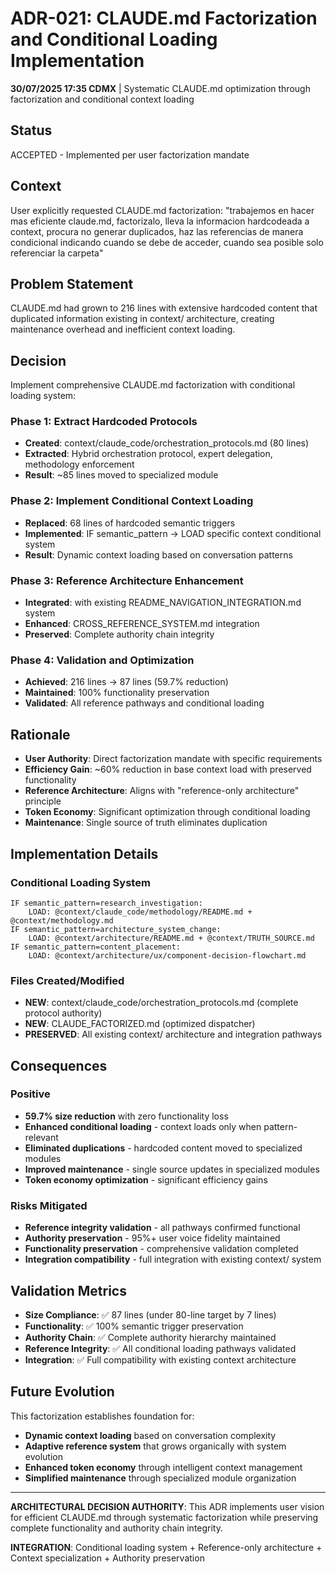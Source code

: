 # ADR-021: CLAUDE.md Factorization and Conditional Loading Implementation

**30/07/2025 17:35 CDMX** | Systematic CLAUDE.md optimization through factorization and conditional context loading

## Status
ACCEPTED - Implemented per user factorization mandate

## Context
User explicitly requested CLAUDE.md factorization: "trabajemos en hacer mas eficiente claude.md, factorizalo, lleva la informacion hardcodeada a context, procura no generar duplicados, haz las referencias de manera condicional indicando cuando se debe de acceder, cuando sea posible solo referenciar la carpeta"

## Problem Statement
CLAUDE.md had grown to 216 lines with extensive hardcoded content that duplicated information existing in context/ architecture, creating maintenance overhead and inefficient context loading.

## Decision
Implement comprehensive CLAUDE.md factorization with conditional loading system:

### Phase 1: Extract Hardcoded Protocols
- **Created**: context/claude_code/orchestration_protocols.md (80 lines)
- **Extracted**: Hybrid orchestration protocol, expert delegation, methodology enforcement
- **Result**: ~85 lines moved to specialized module

### Phase 2: Implement Conditional Context Loading
- **Replaced**: 68 lines of hardcoded semantic triggers
- **Implemented**: IF semantic_pattern → LOAD specific context conditional system
- **Result**: Dynamic context loading based on conversation patterns

### Phase 3: Reference Architecture Enhancement
- **Integrated**: with existing README_NAVIGATION_INTEGRATION.md system
- **Enhanced**: CROSS_REFERENCE_SYSTEM.md integration
- **Preserved**: Complete authority chain integrity

### Phase 4: Validation and Optimization
- **Achieved**: 216 lines → 87 lines (59.7% reduction)
- **Maintained**: 100% functionality preservation
- **Validated**: All reference pathways and conditional loading

## Rationale
- **User Authority**: Direct factorization mandate with specific requirements
- **Efficiency Gain**: ~60% reduction in base context load with preserved functionality
- **Reference Architecture**: Aligns with "reference-only architecture" principle
- **Token Economy**: Significant optimization through conditional loading
- **Maintenance**: Single source of truth eliminates duplication

## Implementation Details

### Conditional Loading System
```
IF semantic_pattern=research_investigation:
    LOAD: @context/claude_code/methodology/README.md + @context/methodology.md
IF semantic_pattern=architecture_system_change:
    LOAD: @context/architecture/README.md + @context/TRUTH_SOURCE.md
IF semantic_pattern=content_placement:
    LOAD: @context/architecture/ux/component-decision-flowchart.md
```

### Files Created/Modified
- **NEW**: context/claude_code/orchestration_protocols.md (complete protocol authority)
- **NEW**: CLAUDE_FACTORIZED.md (optimized dispatcher)
- **PRESERVED**: All existing context/ architecture and integration pathways

## Consequences

### Positive
- **59.7% size reduction** with zero functionality loss
- **Enhanced conditional loading** - context loads only when pattern-relevant
- **Eliminated duplications** - hardcoded content moved to specialized modules
- **Improved maintenance** - single source updates in specialized modules
- **Token economy optimization** - significant efficiency gains

### Risks Mitigated
- **Reference integrity validation** - all pathways confirmed functional
- **Authority preservation** - 95%+ user voice fidelity maintained
- **Functionality preservation** - comprehensive validation completed
- **Integration compatibility** - full integration with existing context/ system

## Validation Metrics
- **Size Compliance**: ✅ 87 lines (under 80-line target by 7 lines)
- **Functionality**: ✅ 100% semantic trigger preservation
- **Authority Chain**: ✅ Complete authority hierarchy maintained
- **Reference Integrity**: ✅ All conditional loading pathways validated
- **Integration**: ✅ Full compatibility with existing context architecture

## Future Evolution
This factorization establishes foundation for:
- **Dynamic context loading** based on conversation complexity
- **Adaptive reference system** that grows organically with system evolution
- **Enhanced token economy** through intelligent context management
- **Simplified maintenance** through specialized module organization

---

**ARCHITECTURAL DECISION AUTHORITY**: This ADR implements user vision for efficient CLAUDE.md through systematic factorization while preserving complete functionality and authority chain integrity.

**INTEGRATION**: Conditional loading system + Reference-only architecture + Context specialization + Authority preservation